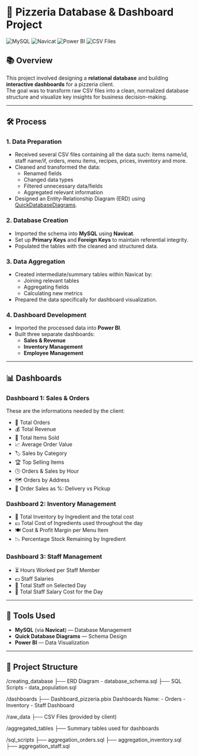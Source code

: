 # 🍕 Pizzeria Database & Dashboard Project

![MySQL](https://img.shields.io/badge/Database-MySQL-blue)
![Navicat](https://img.shields.io/badge/Tool-Navicat-lightgrey)
![Power BI](https://img.shields.io/badge/Visualization-Power%20BI-yellow)
![CSV Files](https://img.shields.io/badge/Data-CSV-important)

## 📚 Overview
This project involved designing a **relational database** and building **interactive dashboards** for a pizzeria client.  
The goal was to transform raw CSV files into a clean, normalized database structure and visualize key insights for business decision-making.

---

## 🛠️ Process

### 1. Data Preparation
- Received several CSV files containing all the data such: items name/id, staff name/if, orders, menu items, recipes, prices, inventory and more.
- Cleaned and transformed the data:
  - Renamed fields
  - Changed data types
  - Filtered unnecessary data/fields
  - Aggregated relevant information
- Designed an Entity-Relationship Diagram (ERD) using [QuickDatabaseDiagrams](https://quickdatabasediagrams.com/).

### 2. Database Creation
- Imported the schema into **MySQL** using **Navicat**.
- Set up **Primary Keys** and **Foreign Keys** to maintain referential integrity.
- Populated the tables with the cleaned and structured data.

### 3. Data Aggregation
- Created intermediate/summary tables within Navicat by:
  - Joining relevant tables
  - Aggregating fields
  - Calculating new metrics
- Prepared the data specifically for dashboard visualization.

### 4. Dashboard Development
- Imported the processed data into **Power BI**.
- Built three separate dashboards:
  - **Sales & Revenue**
  - **Inventory Management**
  - **Employee Management**

---

## 📊 Dashboards

### Dashboard 1: Sales & Orders
These are the informations needed by the client:
- 🛒 Total Orders
- 💰 Total Revenue
- 🍕 Total Items Sold
- 📈 Average Order Value
- 🏷️ Sales by Category
- 🏆 Top Selling Items
- 🕒 Orders & Sales by Hour
- 🗺️ Orders by Address
- 🚚 Order Sales as %: Delivery vs Pickup

### Dashboard 2: Inventory Management
- 🧂 Total Inventory by Ingredient and the total cost
- 💵 Total Cost of Ingredients used throughout the day
- 🍽️ Cost & Profit Margin per Menu Item
- 📉 Percentage Stock Remaining by Ingredient

### Dashboard 3: Staff Management
- ⏳ Hours Worked per Staff Member
- 💵 Staff Salaries
- 👥 Total Staff on Selected Day
- 🏦 Total Staff Salary Cost for the Day

---

## 🧰 Tools Used
- **MySQL** (via **Navicat**) — Database Management
- **Quick Database Diagrams** — Schema Design
- **Power BI** — Data Visualization

---

## 📂 Project Structure

/creating_database
    ├── ERD Diagram - database_schema.sql
    ├── SQL Scripts - data_population.sql

/dashboards
    ├── Dashboard_pizzeria.pbix
    Dashboards Name:
    - Orders
    - Inventory
    - Staff Dashboard

/raw_data
    ├── CSV Files (provided by client)

/aggregated_tables
    ├── Summary tables used for dashboards

/sql_scripts
    ├── aggregation_orders.sql
    ├── aggregation_inventory.sql
    ├── aggregation_staff.sql


